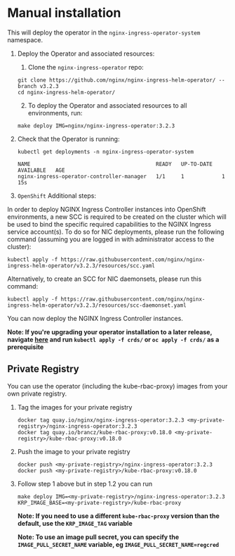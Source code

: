 # Manual installation

This will deploy the operator in the `nginx-ingress-operator-system` namespace.

1. Deploy the Operator and associated resources:

   1. Clone the `nginx-ingress-operator` repo:

   ```shell
   git clone https://github.com/nginx/nginx-ingress-helm-operator/ --branch v3.2.3
   cd nginx-ingress-helm-operator/
   ```

   2. To deploy the Operator and associated resources to all environments, run:

   ```shell
   make deploy IMG=nginx/nginx-ingress-operator:3.2.3
   ```

2. Check that the Operator is running:

   ```shell
   kubectl get deployments -n nginx-ingress-operator-system

   NAME                                        READY   UP-TO-DATE   AVAILABLE   AGE
   nginx-ingress-operator-controller-manager   1/1     1            1           15s
   ```

3. `OpenShift` Additional steps:

In order to deploy NGINX Ingress Controller instances into OpenShift environments, a new SCC is required to be created on the cluster which will be used to bind the specific required capabilities to the NGINX Ingress service account(s). To do so for NIC deployments, please run the following command (assuming you are logged in with administrator access to the cluster):

`kubectl apply -f https://raw.githubusercontent.com/nginx/nginx-ingress-helm-operator/v3.2.3/resources/scc.yaml`

Alternatively, to create an SCC for NIC daemonsets, please run this command:

`kubectl apply -f https://raw.githubusercontent.com/nginx/nginx-ingress-helm-operator/v3.2.3/resources/scc-daemonset.yaml`

You can now deploy the NGINX Ingress Controller instances.

**Note: If you're upgrading your operator installation to a later release, navigate [here](../helm-charts/nginx-ingress/) and run `kubectl apply -f crds/` or `oc apply -f crds/` as a prerequisite**

## Private Registry
You can use the operator (including the kube-rbac-proxy) images from your own private registry.
1. Tag the images for your private registry
   ```shell
   docker tag quay.io/nginx/nginx-ingress-operator:3.2.3 <my-private-registry>/nginx-ingress-operator:3.2.3
   docker tag quay.io/brancz/kube-rbac-proxy:v0.18.0 <my-private-registry>/kube-rbac-proxy:v0.18.0
   ```

2. Push the image to your private registry
   ```shell
   docker push <my-private-registry>/nginx-ingress-operator:3.2.3
   docker push <my-private-registry>/kube-rbac-proxy:v0.18.0
   ```

3. Follow step 1 above but in step 1.2 you can run
   ```shell
   make deploy IMG=<my-private-registry>/nginx-ingress-operator:3.2.3 KRP_IMAGE_BASE=<my-private-registry>/kube-rbac-proxy
   ```
   **Note: If you need to use a different `kube-rbac-proxy` version than the default, use the `KRP_IMAGE_TAG` variable**  

   **Note: To use an image pull secret, you can specify the `IMAGE_PULL_SECRET_NAME` variable, eg `IMAGE_PULL_SECRET_NAME=regcred`**
